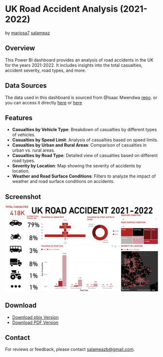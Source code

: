 # UK Road Accident Analysis (2021-2022)

by
[mariosa7](https://github.com/mariosa7)
[salameaz](https://github.com/salameaz) 

## Overview
This Power BI dashboard provides an analysis of road accidents in the UK for the years 2021-2022. It includes insights into the total casualties, accident severity, road types, and more.

## Data Sources
The data used in this dashboard is sourced from @Isaac Mwendwa [repo](https://github.com/IsaacMwendwa/Power-BI-Road-Accidents-Analysis-Dashboard).
or you can access it directly [here](https://drive.google.com/drive/folders/18aZ6PvjvLPdjxjhcSK2RErU-Uz9jXtN4?usp=drive_link) or [here](https://drive.google.com/drive/folders/1G3BFBOcSn-i-8aJ6c_MgGWJzhYWM_Okb)

## Features
- **Casualties by Vehicle Type**: Breakdown of casualties by different types of vehicles.
- **Casualties by Speed Limit**: Analysis of casualties based on speed limits.
- **Casualties by Urban and Rural Areas**: Comparison of casualties in urban vs. rural areas.
- **Casualties by Road Type**: Detailed view of casualties based on different road types.
- **Severity by Location**: Map showing the severity of accidents by location.
- **Weather and Road Surface Conditions**: Filters to analyze the impact of weather and road surface conditions on accidents.

## Screenshot
![UK Road Accident Dashboard](Power%20BI%20dashboard%20UK%20road%20accidents.png)

## Download
- [Download pbix Version](Power%20BI%20dashboard%20UK%20road%20accidents.pbix)
- [Download PDF Version](Power%20BI%20dashboard%20UK%20road%20accidents.pdf)



## Contact
For reviews or feedback, please contact [salameazb@gmail.com](salameazb@gmail.com).
